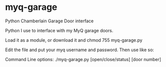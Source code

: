 # myq-garage
Python Chamberlain Garage Door interface

Python I use to interface with my MyQ garage doors. 

Load it as a module, or download it and chmod 755 myq-garage.py

Edit the file and put your myq username and password. Then use like so:

Command Line options:  ./myq-garage.py [open/close/status] [door number]
